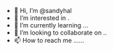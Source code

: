 - 👋 Hi, I’m @sandyhal 
- 👀 I’m interested in .
- 🌱 I’m currently learning ...
- 💞️ I’m looking to collaborate on ..
- 📫 How to reach me ......

<!---
sandyhal/sandyhal is a ✨ special ✨ repository because its `README.md` (this file) appears on your GitHub profile.
You can click the Preview link to take a look at your changes.
--->
